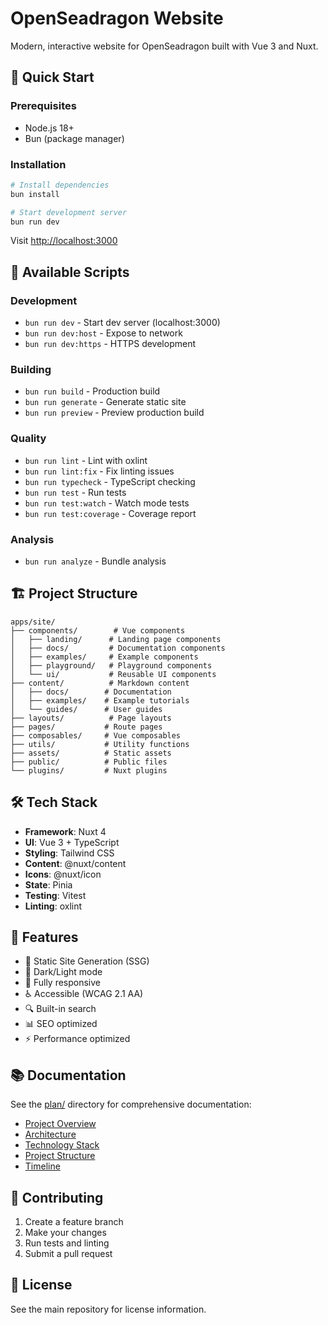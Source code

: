 # OpenSeadragon Website

Modern, interactive website for OpenSeadragon built with Vue 3 and Nuxt.

## 🚀 Quick Start

### Prerequisites

- Node.js 18+ 
- Bun (package manager)

### Installation

```bash
# Install dependencies
bun install

# Start development server
bun run dev
```

Visit [http://localhost:3000](http://localhost:3000)

## 📜 Available Scripts

### Development
- `bun run dev` - Start dev server (localhost:3000)
- `bun run dev:host` - Expose to network
- `bun run dev:https` - HTTPS development

### Building
- `bun run build` - Production build
- `bun run generate` - Generate static site
- `bun run preview` - Preview production build

### Quality
- `bun run lint` - Lint with oxlint
- `bun run lint:fix` - Fix linting issues
- `bun run typecheck` - TypeScript checking
- `bun run test` - Run tests
- `bun run test:watch` - Watch mode tests
- `bun run test:coverage` - Coverage report

### Analysis
- `bun run analyze` - Bundle analysis

## 🏗️ Project Structure

```
apps/site/
├── components/        # Vue components
│   ├── landing/      # Landing page components
│   ├── docs/         # Documentation components
│   ├── examples/     # Example components
│   ├── playground/   # Playground components
│   └── ui/           # Reusable UI components
├── content/          # Markdown content
│   ├── docs/        # Documentation
│   ├── examples/    # Example tutorials
│   └── guides/      # User guides
├── layouts/          # Page layouts
├── pages/           # Route pages
├── composables/     # Vue composables
├── utils/           # Utility functions
├── assets/          # Static assets
├── public/          # Public files
└── plugins/         # Nuxt plugins
```

## 🛠️ Tech Stack

- **Framework**: Nuxt 4
- **UI**: Vue 3 + TypeScript
- **Styling**: Tailwind CSS
- **Content**: @nuxt/content
- **Icons**: @nuxt/icon
- **State**: Pinia
- **Testing**: Vitest
- **Linting**: oxlint

## 🎨 Features

- 🎯 Static Site Generation (SSG)
- 🌙 Dark/Light mode
- 📱 Fully responsive
- ♿ Accessible (WCAG 2.1 AA)
- 🔍 Built-in search
- 📊 SEO optimized
- ⚡ Performance optimized

## 📚 Documentation

See the [plan/](../../plan/) directory for comprehensive documentation:

- [Project Overview](../../plan/01-project-overview.md)
- [Architecture](../../plan/02-architecture-overview.md)
- [Technology Stack](../../plan/03-technology-stack.md)
- [Project Structure](../../plan/04-project-structure.md)
- [Timeline](../../plan/05-timeline.md)

## 🤝 Contributing

1. Create a feature branch
2. Make your changes
3. Run tests and linting
4. Submit a pull request

## 📄 License

See the main repository for license information.
